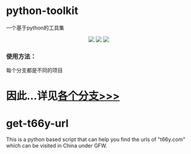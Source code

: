 # python-toolkit
一个基于python的工具集
<p align="center">
<img src="https://img.shields.io/github/license/hui-shao/python-toolkit?color=orange&style=flat-square">
<img src="https://img.shields.io/badge/python-3.x-blueviolet.svg?longCache=true&style=flat-square">
<img src="https://img.shields.io/badge/Platform-Windows%20%20%7C%20Linux-blue.svg?longCache=true&style=flat-square">
</p>

### 使用方法：

每个分支都是不同的项目

因此...详见[各个分支>>>](https://github.com/hui-shao/python-toolkit/branches/all)
=======
# get-t66y-url

This is a python based script that can help you find the urls of "t66y.com" which can be visited in China under GFW.

